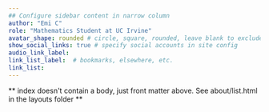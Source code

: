 ```yaml
---
## Configure sidebar content in narrow column
author: "Emi C"
role: "Mathematics Student at UC Irvine"
avatar_shape: rounded # circle, square, rounded, leave blank to exclude
show_social_links: true # specify social accounts in site config
audio_link_label: 
link_list_label:  # bookmarks, elsewhere, etc.
link_list:
---
```


** index doesn't contain a body, just front matter above.
See about/list.html in the layouts folder **
